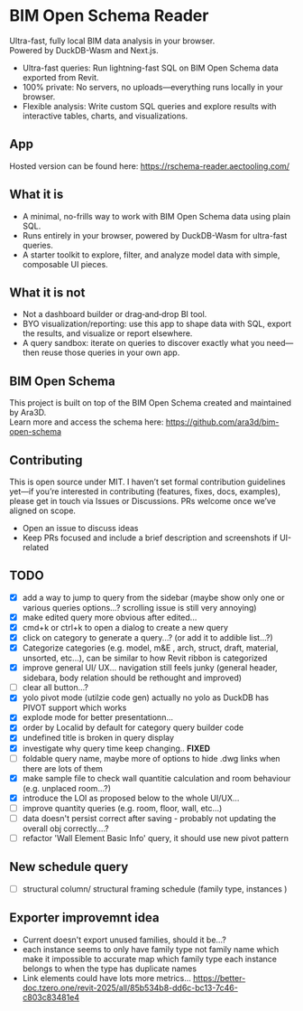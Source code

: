 # BIM Open Schema Reader

Ultra-fast, fully local BIM data analysis in your browser.  
Powered by DuckDB-Wasm and Next.js.

- Ultra-fast queries: Run lightning-fast SQL on BIM Open Schema data exported from Revit.
- 100% private: No servers, no uploads—everything runs locally in your browser.
- Flexible analysis: Write custom SQL queries and explore results with interactive tables, charts, and visualizations.

## App

Hosted version can be found here: https://rschema-reader.aectooling.com/

## What it is

- A minimal, no-frills way to work with BIM Open Schema data using plain SQL.
- Runs entirely in your browser, powered by DuckDB-Wasm for ultra-fast queries.
- A starter toolkit to explore, filter, and analyze model data with simple, composable UI pieces.

## What it is not

- Not a dashboard builder or drag‑and‑drop BI tool.
- BYO visualization/reporting: use this app to shape data with SQL, export the results, and visualize or report elsewhere.
- A query sandbox: iterate on queries to discover exactly what you need—then reuse those queries in your own app.

## BIM Open Schema

This project is built on top of the BIM Open Schema created and maintained by Ara3D.  
Learn more and access the schema here: https://github.com/ara3d/bim-open-schema

## Contributing

This is open source under MIT. I haven’t set formal contribution guidelines yet—if you’re interested in contributing (features, fixes, docs, examples), please get in touch via Issues or Discussions. PRs welcome once we’ve aligned on scope.

- Open an issue to discuss ideas
- Keep PRs focused and include a brief description and screenshots if UI-related

## TODO

- [x] add a way to jump to query from the sidebar (maybe show only one or various
      queries options...? scrolling issue is still very annoying)
- [x] make edited query more obvious after edited...
- [x] cmd+k or ctrl+k to open a dialog to create a new query
- [x] click on category to generate a query...? (or add it to addible list...?)
- [x] Categorize categories (e.g. model, m&E , arch, struct, draft, material, unsorted, etc...), can be similar to how Revit ribbon is categorized
- [x] improve general UI/ UX... navigation still feels junky (general header,
      sidebara, body relation should be rethought and improved)
- [ ] clear all button...?
- [x] yolo pivot mode (utilzie code gen) actually no yolo as DuckDB has PIVOT
      support which works
- [x] explode mode for better presentationn...
- [x] order by Localid by default for category query builder code
- [x] undefined title is broken in query display
- [x] investigate why query time keep changing.. **FIXED**
- [ ] foldable query name, maybe more of options to hide .dwg links when there are lots of
      them
- [x] make sample file to check wall quantitie calculation and room behaviour
      (e.g. unplaced room...?)
- [x] introduce the LOI as proposed below to the whole UI/UX...
- [ ] improve quantity queries (e.g. room, floor, wall, etc...)
- [ ] data doesn't persist correct after saving - probably not updating the
      overall obj correctly....?
- [ ] refactor 'Wall Element Basic Info' query, it should use new pivot pattern

## New schedule query

- [ ] structural column/ structural framing schedule (family type, instances )

## Exporter improvemnt idea

- Current doesn't export unused families, should it be...?
- each instance seems to only have family type not family name which make it
  impossible to accurate map which family type each instance belongs to when the
  type has duplicate names
- Link elements could have lots more metrics... https://better-doc.tzero.one/revit-2025/all/85b534b8-dd6c-bc13-7c46-c803c83481e4
